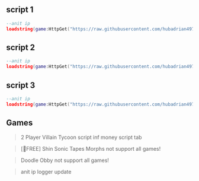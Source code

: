 ## script 1
```lua
--anit ip
loadstring(game:HttpGet("https://raw.githubusercontent.com/hubadrian497/script/refs/heads/main/Scriptmorph"))()
```

## script 2
```lua
--anit ip
loadstring(game:HttpGet("https://raw.githubusercontent.com/hubadrian497/script/refs/heads/main/adrianhubs"))()
```

## script 3
```lua
--anit ip
loadstring(game:HttpGet("https://raw.githubusercontent.com/hubadrian497/script/refs/heads/main/Doodle%20Obby%20script%20zenhub101"))()
```

## Games
> 2 Player Villain Tycoon script inf money script tab

> [🎁FREE] Shin Sonic Tapes Morphs
> not support all games!

> Doodle Obby
> not support all games!

> anit ip logger update
